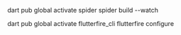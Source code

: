 dart pub global activate spider
spider build --watch

dart pub global activate flutterfire_cli
flutterfire configure